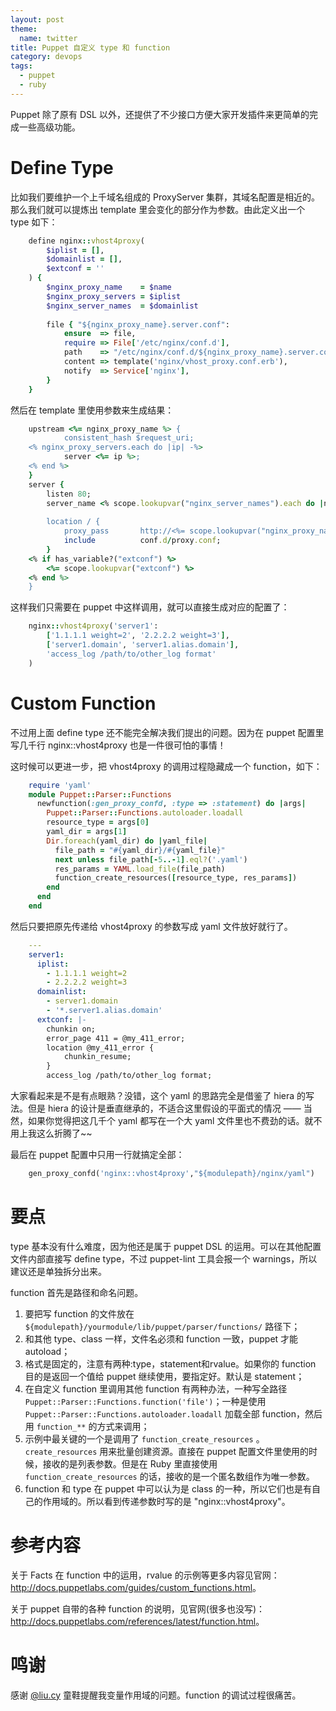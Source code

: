 ```yaml
---
layout: post
theme:
  name: twitter
title: Puppet 自定义 type 和 function
category: devops
tags:
  - puppet
  - ruby
---
```

Puppet 除了原有 DSL 以外，还提供了不少接口方便大家开发插件来更简单的完成一些高级功能。

Define Type
===========

比如我们要维护一个上千域名组成的 ProxyServer 集群，其域名配置是相近的。那么我们就可以提炼出 template 里会变化的部分作为参数。由此定义出一个 type 如下：

```ruby
    define nginx::vhost4proxy(
        $iplist = [],
        $domainlist = [],
        $extconf = ''
    ) {
        $nginx_proxy_name    = $name
        $nginx_proxy_servers = $iplist
        $nginx_server_names  = $domainlist
    
        file { "${nginx_proxy_name}.server.conf":
            ensure  => file,
            require => File['/etc/nginx/conf.d'],
            path    => "/etc/nginx/conf.d/${nginx_proxy_name}.server.conf",
            content => template('nginx/vhost_proxy.conf.erb'),
            notify  => Service['nginx'],
        }
    }
```

然后在 template 里使用参数来生成结果：

```ruby
    upstream <%= nginx_proxy_name %> {
            consistent_hash $request_uri;
    <% nginx_proxy_servers.each do |ip| -%>
            server <%= ip %>;
    <% end %>
    }
    server {
        listen 80;
        server_name <% scope.lookupvar("nginx_server_names").each do |name| -%> <%= name -%><% end %>;
    
        location / {
            proxy_pass       http://<%= scope.lookupvar("nginx_proxy_name") %>;
            include          conf.d/proxy.conf;
        }
    <% if has_variable?("extconf") %>
        <%= scope.lookupvar("extconf") %>
    <% end %>
    }
```

这样我们只需要在 puppet 中这样调用，就可以直接生成对应的配置了：

```ruby
    nginx::vhost4proxy('server1':
        ['1.1.1.1 weight=2', '2.2.2.2 weight=3'],
        ['server1.domain', 'server1.alias.domain'],
        'access_log /path/to/other_log format'
    )
```

Custom Function
===============

不过用上面 define type 还不能完全解决我们提出的问题。因为在 puppet 配置里写几千行 nginx::vhost4proxy 也是一件很可怕的事情！

这时候可以更进一步，把 vhost4proxy 的调用过程隐藏成一个 function，如下：

```ruby
    require 'yaml'
    module Puppet::Parser::Functions
      newfunction(:gen_proxy_confd, :type => :statement) do |args|
        Puppet::Parser::Functions.autoloader.loadall
        resource_type = args[0]
        yaml_dir = args[1]
        Dir.foreach(yaml_dir) do |yaml_file|
          file_path = "#{yaml_dir}/#{yaml_file}"
          next unless file_path[-5..-1].eql?('.yaml')
          res_params = YAML.load_file(file_path)
          function_create_resources([resource_type, res_params])
        end
      end
    end
```

然后只要把原先传递给 vhost4proxy 的参数写成 yaml 文件放好就行了。

```yaml
    --- 
    server1: 
      iplist: 
        - 1.1.1.1 weight=2
        - 2.2.2.2 weight=3
      domainlist:
        - server1.domain
        - '*.server1.alias.domain'
      extconf: |-
        chunkin on;
        error_page 411 = @my_411_error;
        location @my_411_error {
            chunkin_resume;
        }
        access_log /path/to/other_log format;
```

大家看起来是不是有点眼熟？没错，这个 yaml 的思路完全是借鉴了 hiera 的写法。但是 hiera 的设计是垂直继承的，不适合这里假设的平面式的情况 —— 当然，如果你觉得把这几千个 yaml 都写在一个大 yaml 文件里也不费劲的话。就不用上我这么折腾了~~

最后在 puppet 配置中只用一行就搞定全部：

```ruby
    gen_proxy_confd('nginx::vhost4proxy',"${modulepath}/nginx/yaml")
```

要点
====

type 基本没有什么难度，因为他还是属于 puppet DSL 的运用。可以在其他配置文件内部直接写 define type，不过 puppet-lint 工具会报一个 warnings，所以建议还是单独拆分出来。

function 首先是路径和命名问题。

1. 要把写 function 的文件放在 `${modulepath}/yourmodule/lib/puppet/parser/functions/` 路径下；
2. 和其他 type、class 一样，文件名必须和 function 一致，puppet 才能 autoload；
3. 格式是固定的，注意有两种:type，statement和rvalue。如果你的 function 目的是返回一个值给 puppet 继续使用，要指定好。默认是 statement；
4. 在自定义 function 里调用其他 function 有两种办法，一种写全路径 `Puppet::Parser::Functions.function('file')`；一种是使用 `Puppet::Parser::Functions.autoloader.loadall` 加载全部 function，然后用 `function_**` 的方式来调用；
5. 示例中最关键的一个是调用了 `function_create_resources` 。`create_resources` 用来批量创建资源。直接在 puppet 配置文件里使用的时候，接收的是列表参数。但是在 Ruby 里直接使用 `function_create_resources` 的话，接收的是一个匿名数组作为唯一参数。
6. function 和 type 在 puppet 中可以认为是 class 的一种，所以它们也是有自己的作用域的。所以看到传递参数时写的是 "nginx::vhost4proxy"。

参考内容
========

关于 Facts 在 function 中的运用，rvalue 的示例等更多内容见官网：<http://docs.puppetlabs.com/guides/custom_functions.html>。

关于 puppet 自带的各种 function 的说明，见官网(很多也没写)：<http://docs.puppetlabs.com/references/latest/function.html>。

鸣谢
====

感谢 [@liu.cy](http://weibo.com/liucy1983) 童鞋提醒我变量作用域的问题。function 的调试过程很痛苦。
